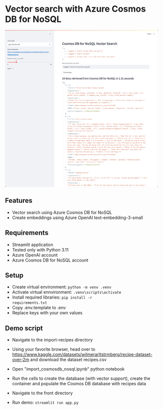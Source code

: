# Vector search with Azure Cosmos DB for NoSQL
![Illustration!](cosmos-nosql-vector-search.png)
## Features
- Vector search using Azure Cosmos DB for NoSQL
- Create embeddings using Azure OpenAI text-embedding-3-small

## Requirements
- Streamlit application
- Tested only with Python 3.11
- Azure OpenAI account
- Azure Cosmos DB for NoSQL account

## Setup
- Create virtual environment: <code>python -m venv .venv</code>
- Activate virtual ennvironment: <code>.venv\scripts\activate</code>
- Install required libraries: <code>pip install -r requirements.txt</code>
- Copy .env.template to .env
- Replace keys with your own values

## Demo script
- Navigate to the import-recipes directory
- Using your favorite browser, head over to https://www.kaggle.com/datasets/wilmerarltstrmberg/recipe-dataset-over-2m and download the dataset recipes.csv
- Open "import_cosmosdb_nosql.ipynb" python notebook
- Run the cells to create the database (with vector support), create the container and populate the Cosmos DB database with recipes data

- Navigate to the front directory
- Run demo: <code>streamlit run app.py</code>
